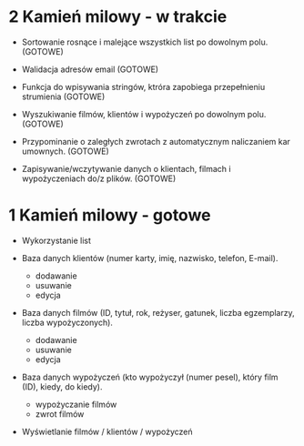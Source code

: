 # 2 Kamień milowy - w trakcie
- Sortowanie rosnące i malejące wszystkich list po dowolnym polu. (GOTOWE)

- Walidacja adresów email (GOTOWE)

- Funkcja do wpisywania stringów, ktróra zapobiega przepełnieniu strumienia (GOTOWE)

- Wyszukiwanie filmów, klientów i wypożyczeń po dowolnym polu. (GOTOWE)

- Przypominanie o zaległych zwrotach z automatycznym naliczaniem kar umownych. (GOTOWE)

- Zapisywanie/wczytywanie danych o klientach, filmach i wypożyczeniach do/z plików. (GOTOWE)

# 1 Kamień milowy - gotowe
- Wykorzystanie list

- Baza danych klientów (numer karty, imię, nazwisko, telefon, E-mail).
    - dodawanie
    - usuwanie
    - edycja

- Baza danych filmów (ID, tytuł, rok, reżyser, gatunek, liczba egzemplarzy, liczba wypożyczonych).
    - dodawanie
    - usuwanie
    - edycja

- Baza danych wypożyczeń (kto wypożyczył (numer pesel), który film (ID), kiedy, do kiedy).
    - wypożyczanie filmów
    - zwrot filmów

- Wyświetlanie filmów / klientów / wypożyczeń
